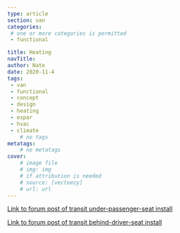 ```yaml
---
type: article
section: van
categories: 
 # one or more categories is permitted
 - functional

title: Heating
navTitle: 
author: Nate
date: 2020-11-4
tags:
 - van
 - functional
 - concept
 - design
 - heating
 - espar
 - hvac
 - climate
	# no tags
metatags:
	# no metatags
cover: 
	# image file
	# img: img
	# if attribution is needed
	# source: [vecteezy]
	# url: url
---
```



[Link to forum post of transit under-passenger-seat install](https://www.fordtransitusaforum.com/threads/successful-espar-b4l-m2-heater-install-notes.82387/post-1071077)

[Link to forum post of transit behind-driver-seat install](https://www.fordtransitusaforum.com/threads/need-espar-heater-location-pros-and-cons.82516/post-1072428)

